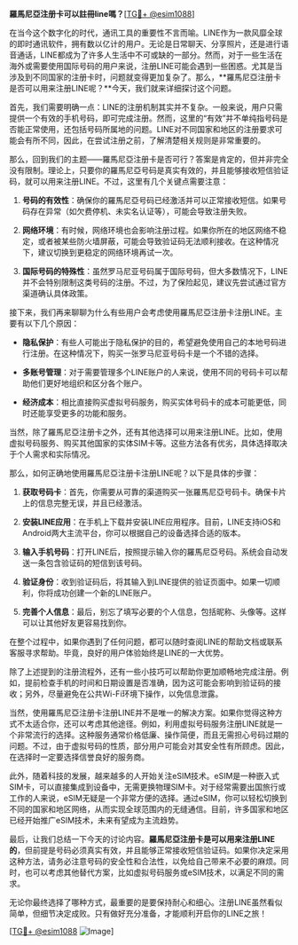 **羅馬尼亞注册卡可以註冊line嗎？**[[TG💪+ @esim1088](https://t.me/s/esim1088)]

在当今这个数字化的时代，通讯工具的重要性不言而喻。LINE作为一款风靡全球的即时通讯软件，拥有数以亿计的用户。无论是日常聊天、分享照片，还是进行语音通话，LINE都成为了许多人生活中不可或缺的一部分。然而，对于一些生活在海外或需要使用国际号码的用户来说，注册LINE可能会遇到一些困惑。尤其是当涉及到不同国家的注册卡时，问题就变得更加复杂了。那么，**羅馬尼亞注册卡是否可以用来注册LINE呢？**今天，我们就来详细探讨这个问题。

首先，我们需要明确一点：LINE的注册机制其实并不复杂。一般来说，用户只需提供一个有效的手机号码，即可完成注册。然而，这里的“有效”并不单纯指号码是否能正常使用，还包括号码所属地的问题。LINE对不同国家和地区的注册要求可能会有所不同，因此，在尝试注册之前，了解清楚相关规则是非常重要的。

那么，回到我们的主题——羅馬尼亞注册卡是否可行？答案是肯定的，但并非完全没有限制。理论上，只要你的羅馬尼亞号码是真实有效的，并且能够接收短信验证码，就可以用来注册LINE。不过，这里有几个关键点需要注意：

1. **号码的有效性**：确保你的羅馬尼亞号码已经激活并可以正常接收短信。如果号码存在异常（如欠费停机、未实名认证等），可能会导致注册失败。
   
2. **网络环境**：有时候，网络环境也会影响注册过程。如果你所在的地区网络不稳定，或者被某些防火墙屏蔽，可能会导致验证码无法顺利接收。在这种情况下，建议切换到更稳定的网络环境再试一次。

3. **国际号码的特殊性**：虽然罗马尼亚号码属于国际号码，但大多数情况下，LINE并不会特别限制这类号码的注册。不过，为了保险起见，建议先尝试通过官方渠道确认具体政策。

接下来，我们再来聊聊为什么有些用户会考虑使用羅馬尼亞注册卡注册LINE。主要有以下几个原因：

- **隐私保护**：有些人可能出于隐私保护的目的，希望避免使用自己的本地号码进行注册。在这种情况下，购买一张罗马尼亚号码卡是一个不错的选择。
  
- **多账号管理**：对于需要管理多个LINE账户的人来说，使用不同的号码卡可以帮助他们更好地组织和区分各个账户。

- **经济成本**：相比直接购买虚拟号码服务，购买实体号码卡的成本可能更低，同时还能享受更多的功能和服务。

当然，除了羅馬尼亞注册卡之外，还有其他选择可以用来注册LINE。比如，使用虚拟号码服务、购买其他国家的实体SIM卡等。这些方法各有优劣，具体选择取决于个人需求和实际情况。

那么，如何正确地使用羅馬尼亞注册卡注册LINE呢？以下是具体的步骤：

1. **获取号码卡**：首先，你需要从可靠的渠道购买一张羅馬尼亞号码卡。确保卡片上的信息完整无误，并且已经激活。

2. **安装LINE应用**：在手机上下载并安装LINE应用程序。目前，LINE支持iOS和Android两大主流平台，你可以根据自己的设备选择合适的版本。

3. **输入手机号码**：打开LINE后，按照提示输入你的羅馬尼亞号码。系统会自动发送一条包含验证码的短信到该号码。

4. **验证身份**：收到验证码后，将其输入到LINE提供的验证页面中。如果一切顺利，你将成功创建一个新的LINE账户。

5. **完善个人信息**：最后，别忘了填写必要的个人信息，包括昵称、头像等。这样可以让其他好友更容易找到你。

在整个过程中，如果你遇到了任何问题，都可以随时查阅LINE的帮助文档或联系客服寻求帮助。毕竟，良好的用户体验始终是LINE的一大优势。

除了上述提到的注册流程外，还有一些小技巧可以帮助你更加顺畅地完成注册。例如，提前检查手机的时间和日期设置是否准确，因为这可能会影响到验证码的接收；另外，尽量避免在公共Wi-Fi环境下操作，以免信息泄露。

当然，使用羅馬尼亞注册卡注册LINE并不是唯一的解决方案。如果你觉得这种方式不太适合你，还可以考虑其他途径。例如，利用虚拟号码服务注册LINE就是一个非常流行的选择。这种服务通常价格低廉、操作简便，而且无需担心号码过期的问题。不过，由于虚拟号码的性质，部分用户可能会对其安全性有所顾虑。因此，在选择时一定要选择信誉良好的服务商。

此外，随着科技的发展，越来越多的人开始关注eSIM技术。eSIM是一种嵌入式SIM卡，可以直接集成到设备中，无需更换物理SIM卡。对于经常需要出国旅行或工作的人来说，eSIM无疑是一个非常方便的选择。通过eSIM，你可以轻松切换到不同的国家和地区网络，从而实现全球范围内的无缝通信。目前，许多国家和地区已经开始推广eSIM技术，未来有望成为主流趋势。

最后，让我们总结一下今天的讨论内容。**羅馬尼亞注册卡是可以用来注册LINE的**，但前提是号码必须真实有效，并且能够正常接收短信验证码。如果你决定采用这种方法，请务必注意号码的安全性和合法性，以免给自己带来不必要的麻烦。同时，也可以考虑其他替代方案，比如虚拟号码服务或eSIM技术，以满足不同的需求。

无论你最终选择了哪种方式，最重要的是要保持耐心和细心。注册LINE虽然看似简单，但细节决定成败。只有做好充分准备，才能顺利开启你的LINE之旅！

[[TG💪+ @esim1088](https://t.me/s/esim1088) ![Image](https://i.postimg.cc/4NQfJmqS/Snipaste-2025-05-13-00-14-12.png)]